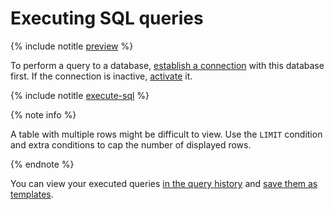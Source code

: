 # Executing SQL queries

{% include notitle [preview](../../_includes/note-preview.md) %}

To perform a query to a database, [establish a connection](connect.md##connect-db) with this database first. If the connection is inactive, [activate](connect.md#update-connection) it.

{% include notitle [execute-sql](../../_includes/websql/execute-sql.md) %}

  {% note info %}

  A table with multiple rows might be difficult to view. Use the `LIMIT` condition and extra conditions to cap the number of displayed rows.

  {% endnote %}

You can view your executed queries [in the query history](history.md) and [save them as templates](templates.md).
